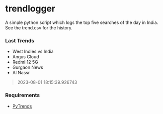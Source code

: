 # trendlogger
A simple python script which logs the top five searches of the day in India.<br>See the trend.csv for the history.<br>

<!-- Last Trends -->
### Last Trends
* West Indies vs India
* Angus Cloud
* Redmi 12 5G
* Gurgaon News
* Al Nassr
> 2023-08-01 18:15:39.926743

<!-- Requirements -->
### Requirements
* [PyTrends](https://github.com/dreyco676/pytrends)
